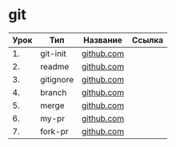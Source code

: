 # git

| Урок | Тип               | Название  | Ссылка                     |
| ---- | ----------------- | --------- | -------------------------- |
| 1.   |  git-init  | [github.com](https://github.com/NursultanKirgizbayev/jusan-git/tree/1567439cc2a1c006636b90449c2d0b87a558576a)  |
| 2.   |  readme    | [github.com](https://github.com/NursultanKirgizbayev/jusan-git/tree/1855b09ef4a689a355f503a625ec3754c094eec1)    |
| 3.   |  gitignore | [github.com](https://github.com/NursultanKirgizbayev/jusan-git/tree/f913215f3ce3817fdc6640a063d8d4e21dfe2ecd) |
| 4.   |  branch    | [github.com](https://github.com/NursultanKirgizbayev/jusan-git/tree/f913215f3ce3817fdc6640a063d8d4e21dfe2ecd)    |
| 5.   |  merge     | [github.com](https://github.com/NursultanKirgizbayev/jusan-git/tree/48e4ed4b3c9dc1301e67617c3c3d7115e4d2642a)     |
| 6.   |  my-pr     | [github.com](https://github.com/NursultanKirgizbayev/jusan-git/pull/1)     |
| 7.   |  fork-pr   | [github.com](https://github.com/NursultanKirgizbayev/fork-me/pull/1)   |
